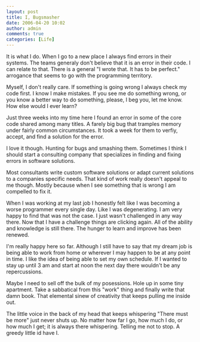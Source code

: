 ```yaml
---
layout: post
title: I, Bugsmasher
date: 2006-04-20 10:02
author: admin
comments: true
categories: [Life]
---
```

It is what I do.  When I go to a new place I always find errors in their systems.  The teams generaly don't believe that it is an error in their code.  I can relate to that.  There is a general "I wrote that. It has to be perfect." arrogance that seems to go with the programming territory.

Myself, I don't really care.  If something is going wrong I always check my code first.  I know I make mistakes.  If you see me do something wrong, or you know a better way to do something, please, I beg you, let me know.  How else would I ever learn?

Just three weeks into my time here I found an error in some of the core code shared among many titles.  A farely big bug that tramples memory under fairly common circumstances.  It took a week for them to verfiy, accept, and find a solution for the error.

I love it though.  Hunting for bugs and smashing them.  Sometimes I think I should start a consulting company that specializes in finding and fixing errors in software solutions.  

Most consultants write custom software solutions or adapt current solutions to a companies specific needs.  That kind of work really doesn't appeal to me though.  Mostly because when I see something that is wrong I am compelled to fix it.

When I was working at my last job I honestly felt like I was becoming a worse programmer every single day.  Like I was degenerating.  I am very happy to find that was not the case.  I just wasn't challenged in any way there.  Now that I have a challenge things are clicking again.  All of the ability and knowledge is still there.  The hunger to learn and improve has been renewed.

I'm really happy here so far.  Although I still have to say that my dream job is being able to work from home or wherever I may happen to be at any point in time.  I like the idea of being able to set my own schedule.  If I wanted to stay up until 3 am and start at noon the next day there wouldn't be any repercussions.

Maybe I need to sell off the bulk of my posessions.  Hole up in some tiny apartment.  Take a sabbatical from this "work" thing and finally write that damn book.  That elemental sinew of creativity that keeps pulling me inside out.

The little voice in the back of my head that keeps whispering "There must be more" just never shuts up.  No matter how far I go, how much I do, or how much I get; it is always there whispering.  Telling me not to stop.  A greedy little id have I.
